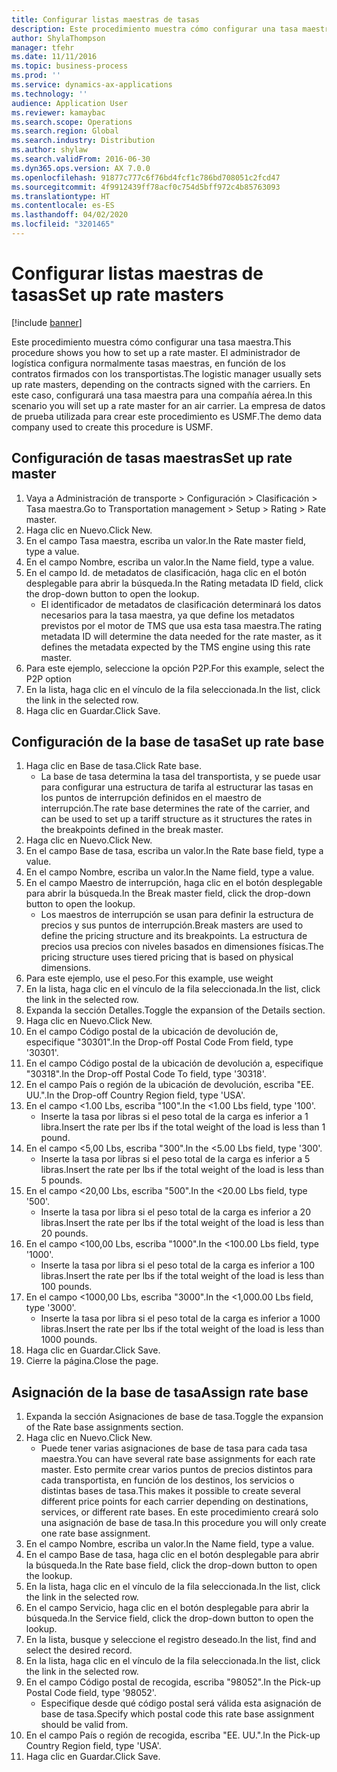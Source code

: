 ```yaml
---
title: Configurar listas maestras de tasas
description: Este procedimiento muestra cómo configurar una tasa maestra.
author: ShylaThompson
manager: tfehr
ms.date: 11/11/2016
ms.topic: business-process
ms.prod: ''
ms.service: dynamics-ax-applications
ms.technology: ''
audience: Application User
ms.reviewer: kamaybac
ms.search.scope: Operations
ms.search.region: Global
ms.search.industry: Distribution
ms.author: shylaw
ms.search.validFrom: 2016-06-30
ms.dyn365.ops.version: AX 7.0.0
ms.openlocfilehash: 91877c777c6f76bd4fcf1c786bd708051c2fcd47
ms.sourcegitcommit: 4f9912439ff78acf0c754d5bff972c4b85763093
ms.translationtype: HT
ms.contentlocale: es-ES
ms.lasthandoff: 04/02/2020
ms.locfileid: "3201465"
---
```

# <a name="set-up-rate-masters"></a><span data-ttu-id="976ba-103">Configurar listas maestras de tasas</span><span class="sxs-lookup"><span data-stu-id="976ba-103">Set up rate masters</span></span>

[!include [banner](../../includes/banner.md)]

<span data-ttu-id="976ba-104">Este procedimiento muestra cómo configurar una tasa maestra.</span><span class="sxs-lookup"><span data-stu-id="976ba-104">This procedure shows you how to set up a rate master.</span></span> <span data-ttu-id="976ba-105">El administrador de logística configura normalmente tasas maestras, en función de los contratos firmados con los transportistas.</span><span class="sxs-lookup"><span data-stu-id="976ba-105">The logistic manager usually sets up rate masters, depending on the contracts signed with the carriers.</span></span> <span data-ttu-id="976ba-106">En este caso, configurará una tasa maestra para una compañía aérea.</span><span class="sxs-lookup"><span data-stu-id="976ba-106">In this scenario you will set up a rate master for an air carrier.</span></span> <span data-ttu-id="976ba-107">La empresa de datos de prueba utilizada para crear este procedimiento es USMF.</span><span class="sxs-lookup"><span data-stu-id="976ba-107">The demo data company used to create this procedure is USMF.</span></span>


## <a name="set-up-rate-master"></a><span data-ttu-id="976ba-108">Configuración de tasas maestras</span><span class="sxs-lookup"><span data-stu-id="976ba-108">Set up rate master</span></span>
1. <span data-ttu-id="976ba-109">Vaya a Administración de transporte > Configuración > Clasificación > Tasa maestra.</span><span class="sxs-lookup"><span data-stu-id="976ba-109">Go to Transportation management > Setup > Rating > Rate master.</span></span>
2. <span data-ttu-id="976ba-110">Haga clic en Nuevo.</span><span class="sxs-lookup"><span data-stu-id="976ba-110">Click New.</span></span>
3. <span data-ttu-id="976ba-111">En el campo Tasa maestra, escriba un valor.</span><span class="sxs-lookup"><span data-stu-id="976ba-111">In the Rate master field, type a value.</span></span>
4. <span data-ttu-id="976ba-112">En el campo Nombre, escriba un valor.</span><span class="sxs-lookup"><span data-stu-id="976ba-112">In the Name field, type a value.</span></span>
5. <span data-ttu-id="976ba-113">En el campo Id. de metadatos de clasificación, haga clic en el botón desplegable para abrir la búsqueda.</span><span class="sxs-lookup"><span data-stu-id="976ba-113">In the Rating metadata ID field, click the drop-down button to open the lookup.</span></span>
    * <span data-ttu-id="976ba-114">El identificador de metadatos de clasificación determinará los datos necesarios para la tasa maestra, ya que define los metadatos previstos por el motor de TMS que usa esta tasa maestra.</span><span class="sxs-lookup"><span data-stu-id="976ba-114">The rating metadata ID will determine the data needed for the rate master, as it defines the metadata expected by the TMS engine using this rate master.</span></span>  
6. <span data-ttu-id="976ba-115">Para este ejemplo, seleccione la opción P2P.</span><span class="sxs-lookup"><span data-stu-id="976ba-115">For this example, select the P2P option</span></span>
7. <span data-ttu-id="976ba-116">En la lista, haga clic en el vínculo de la fila seleccionada.</span><span class="sxs-lookup"><span data-stu-id="976ba-116">In the list, click the link in the selected row.</span></span>
8. <span data-ttu-id="976ba-117">Haga clic en Guardar.</span><span class="sxs-lookup"><span data-stu-id="976ba-117">Click Save.</span></span>

## <a name="set-up-rate-base"></a><span data-ttu-id="976ba-118">Configuración de la base de tasa</span><span class="sxs-lookup"><span data-stu-id="976ba-118">Set up rate base</span></span>
1. <span data-ttu-id="976ba-119">Haga clic en Base de tasa.</span><span class="sxs-lookup"><span data-stu-id="976ba-119">Click Rate base.</span></span>
    * <span data-ttu-id="976ba-120">La base de tasa determina la tasa del transportista, y se puede usar para configurar una estructura de tarifa al estructurar las tasas en los puntos de interrupción definidos en el maestro de interrupción.</span><span class="sxs-lookup"><span data-stu-id="976ba-120">The rate base determines the rate of the carrier, and can be used to set up a tariff structure as it structures the rates in the breakpoints defined in the break master.</span></span>  
2. <span data-ttu-id="976ba-121">Haga clic en Nuevo.</span><span class="sxs-lookup"><span data-stu-id="976ba-121">Click New.</span></span>
3. <span data-ttu-id="976ba-122">En el campo Base de tasa, escriba un valor.</span><span class="sxs-lookup"><span data-stu-id="976ba-122">In the Rate base field, type a value.</span></span>
4. <span data-ttu-id="976ba-123">En el campo Nombre, escriba un valor.</span><span class="sxs-lookup"><span data-stu-id="976ba-123">In the Name field, type a value.</span></span>
5. <span data-ttu-id="976ba-124">En el campo Maestro de interrupción, haga clic en el botón desplegable para abrir la búsqueda.</span><span class="sxs-lookup"><span data-stu-id="976ba-124">In the Break master field, click the drop-down button to open the lookup.</span></span>
    * <span data-ttu-id="976ba-125">Los maestros de interrupción se usan para definir la estructura de precios y sus puntos de interrupción.</span><span class="sxs-lookup"><span data-stu-id="976ba-125">Break masters are used to define the pricing structure and its breakpoints.</span></span> <span data-ttu-id="976ba-126">La estructura de precios usa precios con niveles basados en dimensiones físicas.</span><span class="sxs-lookup"><span data-stu-id="976ba-126">The pricing structure uses tiered pricing that is based on physical dimensions.</span></span>  
6. <span data-ttu-id="976ba-127">Para este ejemplo, use el peso.</span><span class="sxs-lookup"><span data-stu-id="976ba-127">For this example, use weight</span></span>
7. <span data-ttu-id="976ba-128">En la lista, haga clic en el vínculo de la fila seleccionada.</span><span class="sxs-lookup"><span data-stu-id="976ba-128">In the list, click the link in the selected row.</span></span>
8. <span data-ttu-id="976ba-129">Expanda la sección Detalles.</span><span class="sxs-lookup"><span data-stu-id="976ba-129">Toggle the expansion of the Details section.</span></span>
9. <span data-ttu-id="976ba-130">Haga clic en Nuevo.</span><span class="sxs-lookup"><span data-stu-id="976ba-130">Click New.</span></span>
10. <span data-ttu-id="976ba-131">En el campo Código postal de la ubicación de devolución de, especifique "30301".</span><span class="sxs-lookup"><span data-stu-id="976ba-131">In the Drop-off Postal Code From field, type '30301'.</span></span>
11. <span data-ttu-id="976ba-132">En el campo Código postal de la ubicación de devolución a, especifique "30318".</span><span class="sxs-lookup"><span data-stu-id="976ba-132">In the Drop-off Postal Code To field, type '30318'.</span></span>
12. <span data-ttu-id="976ba-133">En el campo País o región de la ubicación de devolución, escriba "EE. UU.".</span><span class="sxs-lookup"><span data-stu-id="976ba-133">In the Drop-off Country Region field, type 'USA'.</span></span>
13. <span data-ttu-id="976ba-134">En el campo <1.00 Lbs, escriba "100".</span><span class="sxs-lookup"><span data-stu-id="976ba-134">In the <1.00 Lbs field, type '100'.</span></span>
    * <span data-ttu-id="976ba-135">Inserte la tasa por libras si el peso total de la carga es inferior a 1 libra.</span><span class="sxs-lookup"><span data-stu-id="976ba-135">Insert the rate per lbs if the total weight of the load is less than 1 pound.</span></span>  
14. <span data-ttu-id="976ba-136">En el campo <5,00 Lbs, escriba "300".</span><span class="sxs-lookup"><span data-stu-id="976ba-136">In the <5.00 Lbs field, type '300'.</span></span>
    * <span data-ttu-id="976ba-137">Inserte la tasa por libras si el peso total de la carga es inferior a 5 libras.</span><span class="sxs-lookup"><span data-stu-id="976ba-137">Insert the rate per lbs if the total weight of the load is less than 5 pounds.</span></span>  
15. <span data-ttu-id="976ba-138">En el campo <20,00 Lbs, escriba "500".</span><span class="sxs-lookup"><span data-stu-id="976ba-138">In the <20.00 Lbs field, type '500'.</span></span>
    * <span data-ttu-id="976ba-139">Inserte la tasa por libra si el peso total de la carga es inferior a 20 libras.</span><span class="sxs-lookup"><span data-stu-id="976ba-139">Insert the rate per lbs if the total weight of the load is less than 20 pounds.</span></span>  
16. <span data-ttu-id="976ba-140">En el campo <100,00 Lbs, escriba "1000".</span><span class="sxs-lookup"><span data-stu-id="976ba-140">In the <100.00 Lbs field, type '1000'.</span></span>
    * <span data-ttu-id="976ba-141">Inserte la tasa por libra si el peso total de la carga es inferior a 100 libras.</span><span class="sxs-lookup"><span data-stu-id="976ba-141">Insert the rate per lbs if the total weight of the load is less than 100 pounds.</span></span>  
17. <span data-ttu-id="976ba-142">En el campo <1000,00 Lbs, escriba "3000".</span><span class="sxs-lookup"><span data-stu-id="976ba-142">In the <1,000.00 Lbs field, type '3000'.</span></span>
    * <span data-ttu-id="976ba-143">Inserte la tasa por libra si el peso total de la carga es inferior a 1000 libras.</span><span class="sxs-lookup"><span data-stu-id="976ba-143">Insert the rate per lbs if the total weight of the load is less than 1000 pounds.</span></span>  
18. <span data-ttu-id="976ba-144">Haga clic en Guardar.</span><span class="sxs-lookup"><span data-stu-id="976ba-144">Click Save.</span></span>
19. <span data-ttu-id="976ba-145">Cierre la página.</span><span class="sxs-lookup"><span data-stu-id="976ba-145">Close the page.</span></span>

## <a name="assign-rate-base"></a><span data-ttu-id="976ba-146">Asignación de la base de tasa</span><span class="sxs-lookup"><span data-stu-id="976ba-146">Assign rate base</span></span>
1. <span data-ttu-id="976ba-147">Expanda la sección Asignaciones de base de tasa.</span><span class="sxs-lookup"><span data-stu-id="976ba-147">Toggle the expansion of the Rate base assignments section.</span></span>
2. <span data-ttu-id="976ba-148">Haga clic en Nuevo.</span><span class="sxs-lookup"><span data-stu-id="976ba-148">Click New.</span></span>
    * <span data-ttu-id="976ba-149">Puede tener varias asignaciones de base de tasa para cada tasa maestra.</span><span class="sxs-lookup"><span data-stu-id="976ba-149">You can have several rate base assignments for each rate master.</span></span> <span data-ttu-id="976ba-150">Esto permite crear varios puntos de precios distintos para cada transportista, en función de los destinos, los servicios o distintas bases de tasa.</span><span class="sxs-lookup"><span data-stu-id="976ba-150">This makes it possible to create several different price points for each carrier depending on destinations, services, or different rate bases.</span></span> <span data-ttu-id="976ba-151">En este procedimiento creará solo una asignación de base de tasa.</span><span class="sxs-lookup"><span data-stu-id="976ba-151">In this procedure you will only create one rate base assignment.</span></span>  
3. <span data-ttu-id="976ba-152">En el campo Nombre, escriba un valor.</span><span class="sxs-lookup"><span data-stu-id="976ba-152">In the Name field, type a value.</span></span>
4. <span data-ttu-id="976ba-153">En el campo Base de tasa, haga clic en el botón desplegable para abrir la búsqueda.</span><span class="sxs-lookup"><span data-stu-id="976ba-153">In the Rate base field, click the drop-down button to open the lookup.</span></span>
5. <span data-ttu-id="976ba-154">En la lista, haga clic en el vínculo de la fila seleccionada.</span><span class="sxs-lookup"><span data-stu-id="976ba-154">In the list, click the link in the selected row.</span></span>
6. <span data-ttu-id="976ba-155">En el campo Servicio, haga clic en el botón desplegable para abrir la búsqueda.</span><span class="sxs-lookup"><span data-stu-id="976ba-155">In the Service field, click the drop-down button to open the lookup.</span></span>
7. <span data-ttu-id="976ba-156">En la lista, busque y seleccione el registro deseado.</span><span class="sxs-lookup"><span data-stu-id="976ba-156">In the list, find and select the desired record.</span></span>
8. <span data-ttu-id="976ba-157">En la lista, haga clic en el vínculo de la fila seleccionada.</span><span class="sxs-lookup"><span data-stu-id="976ba-157">In the list, click the link in the selected row.</span></span>
9. <span data-ttu-id="976ba-158">En el campo Código postal de recogida, escriba "98052".</span><span class="sxs-lookup"><span data-stu-id="976ba-158">In the Pick-up Postal Code field, type '98052'.</span></span>
    * <span data-ttu-id="976ba-159">Especifique desde qué código postal será válida esta asignación de base de tasa.</span><span class="sxs-lookup"><span data-stu-id="976ba-159">Specify which postal code this rate base assignment should be valid from.</span></span>    
10. <span data-ttu-id="976ba-160">En el campo País o región de recogida, escriba "EE. UU.".</span><span class="sxs-lookup"><span data-stu-id="976ba-160">In the Pick-up Country Region field, type 'USA'.</span></span>
11. <span data-ttu-id="976ba-161">Haga clic en Guardar.</span><span class="sxs-lookup"><span data-stu-id="976ba-161">Click Save.</span></span>

